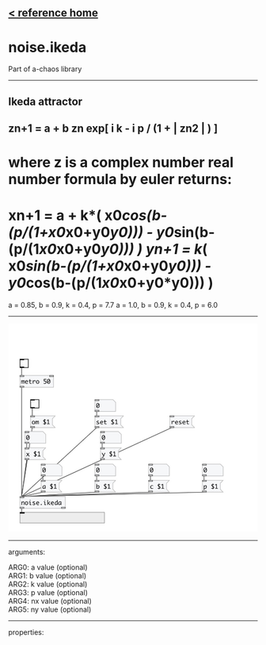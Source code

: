 [< reference home](index.html)
---

# noise.ikeda


Part of a-chaos library

---

Ikeda attractor
---------------
zn+1 = a + b zn exp[ i k - i p / (1 + | zn2 | ) ]
---
where z is a complex number
real number formula by euler returns:
===
xn+1 = a + k*( x0*cos(b-(p/(1+x0*x0+y0*y0))) - y0*sin(b-(p/(1*x0*x0+y0*y0))) )
yn+1 =     k*( x0*sin(b-(p/(1+x0*x0+y0*y0))) - y0*cos(b-(p/(1*x0*x0+y0*y0))) )
===
a = 0.85, b = 0.9, k = 0.4, p = 7.7
a = 1.0, b = 0.9, k = 0.4, p = 6.0
<br>


---


![example](examples/noise.ikeda-example.jpg)

---
arguments:

ARG0: a value (optional)<br>
ARG1: b value (optional)<br>
ARG2: k value (optional)<br>
ARG3: p value (optional)<br>
ARG4: nx value (optional)<br>
ARG5: ny value (optional)<br>

---
properties:


